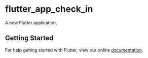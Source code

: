 # flutter_app_check_in

A new Flutter application.

## Getting Started

For help getting started with Flutter, view our online
[documentation](https://flutter.io/).
